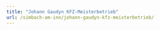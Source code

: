 ```yaml
---
title: "Johann Gaudyn KFZ-Meisterbetrieb"
url: /simbach-am-inn/johann-gaudyn-kfz-meisterbetrieb/
---
```

